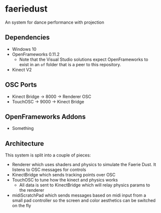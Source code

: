 # faeriedust

An system for dance performance with projection

## Dependencies

- Windows 10
- OpenFrameworks 0.11.2
  - Note that the Visual Studio solutions expect OpenFrameworks to exist in an `of` folder that is a peer to this repository.
- Kinect V2

## OSC Ports

- Kinect Bridge -> 8000 -> Renderer OSC
- TouchOSC -> 9000 -> Kinect Bridge

## OpenFrameworks Addons

- Something

## Architecture

This system is split into a couple of pieces:

- Renderer which uses shaders and physics to simulate the Faerie Dust. It listens to OSC messages for controls
- KinectBridge which sends tracking points over OSC
- TouchOSC to tune how the kinect and physics works
  - All data is sent to KinectBridge which will relay physics params to the renderer
- midiScratchPad which sends messages based on midi input from a small pad controller so the screen and color aesthetics can be switched on the fly
